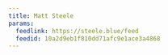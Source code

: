 ```yaml
---
title: Matt Steele
params:
  feedlink: https://steele.blue/feed
  feedid: 10a2d9eb1f810dd71afc9e1ace3a4868
---
```

